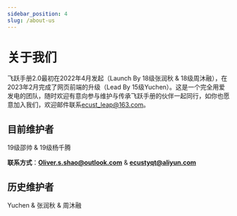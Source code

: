 ```yaml
---
sidebar_position: 4
slug: /about-us
---
```


# 关于我们

飞跃手册2.0最初在2022年4月发起（Launch By 18级张润秋 & 18级周沐融），在2023年2月完成了网页前端的升级（Lead By 15级Yuchen）。这是一个完全用爱发电的团队，随时欢迎有意向参与维护与传承飞跃手册的伙伴一起同行，如你也愿意加入我们，欢迎邮件联系[ecust_leap@163.com](mailto:ecust_leap@163.com)。

## 目前维护者

19级邵帅 & 19级杨千腾

**联系方式**：[**Oliver.s.shao@outlook.com**](mailto:Oliver.s.shao@outlook.com) & [**ecustyqt@aliyun.com**](mailto:ecustyqt@aliyun.com)

## 历史维护者

Yuchen & 张润秋 & 周沐融